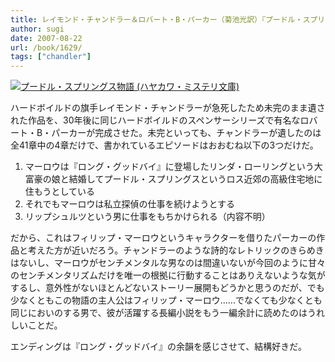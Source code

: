 ```yaml
---
title: レイモンド・チャンドラー＆ロバート・B・パーカー（菊池光訳）『プードル・スプリングス物語』
author: sugi
date: 2007-08-22
url: /book/1629/
tags: ["chandler"]
---
```

<a href="http://www.amazon.co.jp/exec/obidos/ASIN/4150756694/chezsugi-22/ref=nosim/" name="amazletlink" target="_blank"><img src="http://i2.wp.com/ecx.images-amazon.com/images/I/51WSAXNKFVL.SL160.jpg?w=660" alt="プードル・スプリングス物語 (ハヤカワ・ミステリ文庫)" class="alignleft" data-recalc-dims="1" /></a>

ハードボイルドの旗手レイモンド・チャンドラーが急死したため未完のまま遺された作品を、30年後に同じハードボイルドのスペンサーシリーズで有名なロバート・B・パーカーが完成させた。未完といっても、チャンドラーが遺したのは全41章中の4章だけで、書かれているエピソードはおおむね以下の3つだけだ。

  1. マーロウは『ロング・グッドバイ』に登場したリンダ・ローリングという大富豪の娘と結婚してプードル・スプリングスというロス近郊の高級住宅地に住もうとしている
  2. それでもマーロウは私立探偵の仕事を続けようとする
  3. リップシュルツという男に仕事をもちかけられる（内容不明）

だから、これはフィリップ・マーロウというキャラクターを借りたパーカーの作品と考えた方が近いだろう。チャンドラーのような詩的なレトリックのきらめきはないし、マーロウがセンチメンタルな男なのは間違いないが今回のように甘々のセンチメンタリズムだけを唯一の根拠に行動することはありえないような気がするし、意外性がないほとんどないストーリー展開もどうかと思うのだが、でも少なくともこの物語の主人公はフィリップ・マーロウ......でなくても少なくとも同じにおいのする男で、彼が活躍する長編小説をもう一編余計に読めたのはうれしいことだ。

エンディングは『ロング・グッドバイ』の余韻を感じさせて、結構好きだ。

